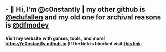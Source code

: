 ## - 👋 Hi, I’m @c0nstantly | my other github is <a href="https://github.com/edufallen">@edufallen</a> and my old one for archival reasons is <a href="https://github.com/dfmodev">@dfmodev</a>
#### Visit my website with games, tools, and more! https://c0nstantly.github.io (If the link is blocked visit <a href="https://github.com/c0nstantly/c0nstantly.github.io/blob/main/instances.md">this link</a>.

